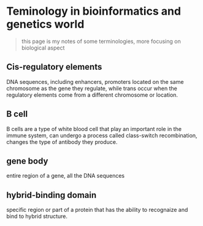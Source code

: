 # Teminology in bioinformatics and genetics world
> this page is my notes of some terminologies, more focusing on biological aspect

## Cis-regulatory elements
DNA sequences, including enhancers, promoters located on the same chromosome as the gene they regulate, while trans occur when the regulatory elements come from a different chromosome or location.

## B cell
B cells are a type of white blood cell that play an important role in the immune system, can undergo a process called class-switch recombination, changes the type of antibody they produce.

## gene body
entire region of a gene, all the DNA sequences

## hybrid-binding domain
specific region or part of a protein that has the ability to recognaize and bind to hybrid structure.
